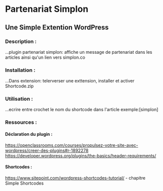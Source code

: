 # Partenariat Simplon
## Une Simple Extention WordPress

### Description :

...plugin partenariat simplon: affiche un message de partenariat dans les articles ainsi qu'un lien vers simplon.co

### Installation :

...Dans extension: telerverser une exttension, installer et activer Shortcode.zip

### Utilisation :

...ecrire entre crochet le nom du shortcode dans l'article exemple:[simplon]

### Ressources :
#### Déclaration du plugin :
https://openclassrooms.com/courses/propulsez-votre-site-avec-wordpress/creer-des-plugins#r-1892278  
https://developer.wordpress.org/plugins/the-basics/header-requirements/

#### Shortcodes :
https://www.sitepoint.com/wordpress-shortcodes-tutorial/ - chapitre Simple Shortcodes 
